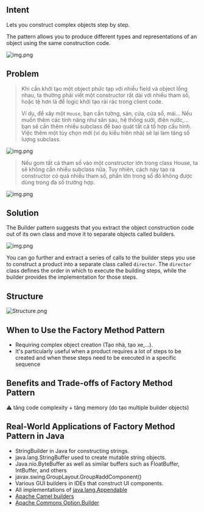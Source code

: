 ## Intent

Lets you construct complex objects step by step. 

The pattern allows you to produce different types and representations of an object using the same construction code.

![img.png](https://refactoring.guru/images/patterns/content/builder/builder-en-1.5x.png)

## Problem

> Khi cần khởi tạo một object phức tạp với nhiều field và object lồng nhau, ta thường phải viết một constructor rất dài với nhiều tham số, hoặc tệ hơn là để logic khởi tạo rải rác trong client code.
>
> Ví dụ, để xây một `House`, bạn cần tường, sàn, cửa, cửa sổ, mái... Nếu muốn thêm các tính năng như sân sau, hệ thống sưởi, điện nước,... bạn sẽ cần thêm nhiều subclass để bao quát tất cả tổ hợp cấu hình. Việc thêm một tùy chọn mới (ví dụ kiểu hiên nhà) sẽ lại làm tăng số lượng subclass.

![img.png](https://refactoring.guru/images/patterns/diagrams/builder/problem1-1.5x.png)

> Nếu gom tất cả tham số vào một constructor lớn trong class House, ta sẽ không cần nhiều subclass nữa. Tuy nhiên, cách này tạo ra constructor có quá nhiều tham số, phần lớn trong số đó không được dùng trong đa số trường hợp.

![img.png](https://refactoring.guru/images/patterns/diagrams/builder/problem2-1.5x.png)



## Solution
The Builder pattern suggests that you extract the object construction code out of its own class and move it to separate objects called builders.

![img.png](https://refactoring.guru/images/patterns/diagrams/builder/solution1-1.5x.png)

You can go further and extract a series of calls to the builder steps you use to construct a product into a separate class called `director`.
The `director` class defines the order in which to execute the building steps, while the builder provides the implementation for those steps.

## Structure

![Structure.png](https://refactoring.guru/images/patterns/diagrams/builder/structure-1.5x.png)

## When to Use the Factory Method Pattern

* Requiring complex object creation (Tạo nhà, tạo xe,...).
* It's particularly useful when a product requires a lot of steps to be created and when these steps need to be executed in a specific sequence

## Benefits and Trade-offs of Factory Method Pattern

⚠️ tăng code complexity  + tăng memory (do tạo multiple builder objects)

## Real-World Applications of Factory Method Pattern in Java

* StringBuilder in Java for constructing strings.
* java.lang.StringBuffer used to create mutable string objects.
* Java.nio.ByteBuffer as well as similar buffers such as FloatBuffer, IntBuffer, and others
* javax.swing.GroupLayout.Group#addComponent()
* Various GUI builders in IDEs that construct UI components.
* All implementations of [java.lang.Appendable](http://docs.oracle.com/javase/8/docs/api/java/lang/Appendable.html)
* [Apache Camel builders](https://github.com/apache/camel/tree/0e195428ee04531be27a0b659005e3aa8d159d23/camel-core/src/main/java/org/apache/camel/builder)
* [Apache Commons Option.Builder](https://commons.apache.org/proper/commons-cli/apidocs/org/apache/commons/cli/Option.Builder.html)
